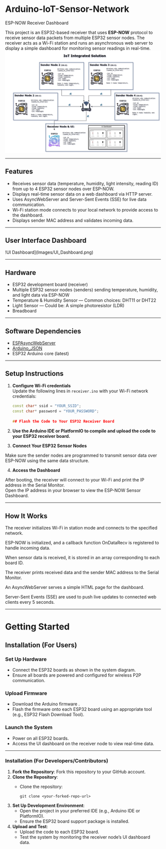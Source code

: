 # Arduino-IoT-Sensor-Network
ESP-NOW Receiver Dashboard

This project is an ESP32-based receiver that uses **ESP-NOW** protocol to receive sensor data packets from multiple ESP32 sensor nodes. The receiver acts as a Wi-Fi station and runs an asynchronous web server to display a simple dashboard for monitoring sensor readings in real-time.
![IoT Diagram](Images/IoTDiagram.png)

---

## Features

- Receives sensor data (temperature, humidity, light intensity, reading ID) from up to 4 ESP32 sensor nodes over ESP-NOW.
- Displays real-time sensor data on a web dashboard via HTTP server.
- Uses AsyncWebServer and Server-Sent Events (SSE) for live data communication.
- Wi-Fi station mode connects to your local network to provide access to the dashboard.
- Displays sender MAC address and validates incoming data.
---
## User Interface Dashboard

!UI Dashboard](Images/UI_Dashboard.png)

---

## Hardware

- ESP32 development board (receiver)
- Multiple ESP32 sensor nodes (senders) sending temperature, humidity, and light data via ESP-NOW
- Temperature & Humidity Sensor — Common choices: DHT11 or DHT22
- Light Sensor — Could be: A simple photoresistor (LDR)
- Breadboard

---

## Software Dependencies

- [ESPAsyncWebServer](https://github.com/me-no-dev/ESPAsyncWebServer)
- [Arduino_JSON](https://github.com/arduino-libraries/Arduino_JSON)
- ESP32 Arduino core (latest)

---

## Setup Instructions

1. **Configure Wi-Fi credentials**  
   Update the following lines in `receiver.ino` with your Wi-Fi network credentials:
   ```cpp
   const char* ssid = "YOUR_SSID";
   const char* password = "YOUR_PASSWORD";

   ## Flash the Code to Your ESP32 Receiver Board

2. **Use the Arduino IDE or PlatformIO to compile and upload the code to your ESP32 receiver board.**

3. **Connect Your ESP32 Sensor Nodes**

Make sure the sender nodes are programmed to transmit sensor data over ESP-NOW using the same data structure.

4. **Access the Dashboard**

After booting, the receiver will connect to your Wi-Fi and print the IP address in the Serial Monitor.  
Open the IP address in your browser to view the ESP-NOW Sensor Dashboard.

---
## How It Works
The receiver initializes Wi-Fi in station mode and connects to the specified network.

ESP-NOW is initialized, and a callback function OnDataRecv is registered to handle incoming data.

When sensor data is received, it is stored in an array corresponding to each board ID.

The receiver prints received data and the sender MAC address to the Serial Monitor.

An AsyncWebServer serves a simple HTML page for the dashboard.

Server-Sent Events (SSE) are used to push live updates to connected web clients every 5 seconds.
   
---
# Getting Started

## Installation (For Users)

### Set Up Hardware
- Connect the ESP32 boards as shown in the system diagram.
- Ensure all boards are powered and configured for wireless P2P communication.

### Upload Firmware
- Download the Arduino firmware .
- Flash the firmware onto each ESP32 board using an appropriate tool (e.g., ESP32 Flash Download Tool).

### Launch the System
- Power on all ESP32 boards.
- Access the UI dashboard on the receiver node to view real-time data.

---

### Installation (For Developers/Contributors)

1. **Fork the Repository**: Fork this repository to your GitHub account.
2. **Clone the Repository**:
   - Clone the repository:

     ```
     git clone <your-forked-repo-url>
     ```
3. **Set Up Development Environment**:
   - Open the project in your preferred IDE (e.g., Arduino IDE or PlatformIO).
   - Ensure the ESP32 board support package is installed.
4. **Upload and Test**:
   - Upload the code to each ESP32 board.
   - Test the system by monitoring the receiver node’s UI dashboard data.
